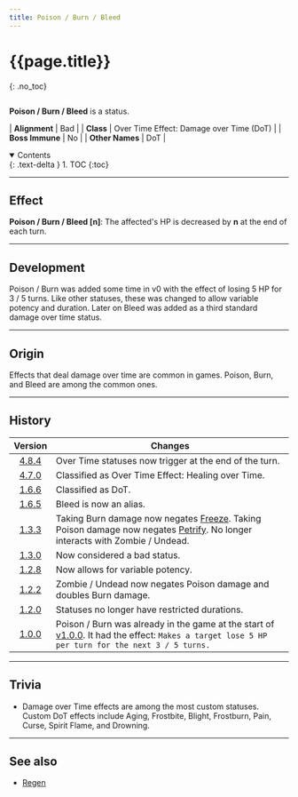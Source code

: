 ```yaml
---
title: Poison / Burn / Bleed
---
```


# {{page.title}}
{: .no_toc}

<div class="row">
<div class="column content" markdown="1">

**Poison / Burn / Bleed** is a status.

| **Alignment** | Bad |
| **Class** | Over Time Effect: Damage over Time (DoT) |
| **Boss Immune** | No |
| **Other Names** | DoT |

</div>
<div class="column toc" markdown="1">
<details open markdown="block">
<summary>
Contents
</summary>
{: .text-delta }
1. TOC
{:toc}
</details>
</div>
</div> 

---

## Effect

**Poison / Burn / Bleed [n]**: The affected's HP is decreased by **n** at the end of each turn.

---

## Development

Poison / Burn was added some time in v0 with the effect of losing 5 HP for 3 / 5 turns. Like other statuses, these was changed to allow variable potency and duration. Later on Bleed was added as a third standard damage over time status.

---

## Origin

Effects that deal damage over time are common in games. Poison, Burn, and Bleed are among the common ones.

---

## History

| Version | Changes |
| :---: | --- |
| [4.8.4](v4#v4.8.4) | Over Time statuses now trigger at the end of the turn. |
| [4.7.0](v4#v4.7.0) | Classified as Over Time Effect: Healing over Time. |
| [1.6.6](v1#v1.6.6) | Classified as DoT. |
| [1.6.5](v1#v1.6.5) | Bleed is now an alias. |
| [1.3.3](v1#v1.3.3) | Taking Burn damage now negates [Freeze](petrify). Taking Poison damage now negates [Petrify](petrify). No longer interacts with Zombie / Undead. |
| [1.3.0](v1#v1.3.0) | Now considered a bad status. |
| [1.2.8](v1#v1.2.8) | Now allows for variable potency. |
| [1.2.2](v1#v1.2.2) | Zombie / Undead now negates Poison damage and doubles Burn damage. |
| [1.2.0](v1#v1.2.0) | Statuses no longer have restricted durations. |
| [1.0.0](v1#v1.0.0) | Poison / Burn was already in the game at the start of [v1.0.0](v1#v1.0.0). It had the effect: `Makes a target lose 5 HP per turn for the next 3 / 5 turns.` |

---

## Trivia

- Damage over Time effects are among the most custom statuses. Custom DoT effects include Aging, Frostbite, Blight, Frostburn, Pain, Curse, Spirit Flame, and Drowning.

---

## See also

- [Regen](regen)